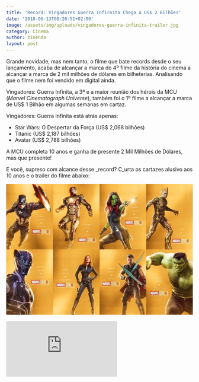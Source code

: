 ```yaml
---
title: 'Record: Vingadores Guerra Infirnita Chega a US$ 2 Bilhões'
date: '2018-06-13T08:20:51+02:00'
image: /assets/img/uploads/vingadores-guerra-infinita-trailer.jpg
category: Cinema
author: zinenda
layout: post
---
```

Grande novidade, mas nem tanto, o filme que bate records desde o seu lançamento, acaba de alcançar a marca do 4º filme da história do cinema a alcançar a marca de 2 mil milhões de dólares em bilheterias. Analisando que o filme nem foi vendido em digital ainda.

Vingadores: Guerra Infinita, a 3ª e a maior reunião dos hérois da MCU (_Marvel Cinematograph Universe_), também foi o 1º filme a alcançar a marca de US$ 1 Bilhão em algumas semanas em cartaz.

Vingadores: Guerra Infinita está atrás apenas:

*  Star Wars: O Despertar da Força (US$ 2,068 bilhões)
* Titanic (US$ 2,187 bilhões)
* Avatar (US$ 2,788 bilhões)

A MCU completa 10 anos e ganha de presente 2 Mil Milhões de Dólares, mas que presente!

E você, supreso com alcance desse _record? C_urta os cartazes alusivo aos 10 anos e o trailer do filme abaixo:



![Marvel 10 anos](/assets/img/uploads/dxjrluju0aa3mnp.jpg)



<iframe src="https://www.youtube.com/embed/6ZfuNTqbHE8" frameborder="0" allow="autoplay; encrypted-media" allowfullscreen></iframe>
